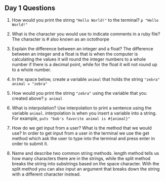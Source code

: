 ## Day 1 Questions

1. How would you print the string `"Hello World!"` to the terminal?
`p "Hello World!"`

1. What is the character you would use to indicate comments in a ruby file?
The character is # also known as an octothorpe

1. Explain the difference between an integer and a float?
The difference between an integer and a float is that is when the computer is calculating
the values it will round the integer numbers to a whole number if there is a decimal point,
while for the float it will not round up to a whole number.

1. In the space below, create a variable `animal` that holds the string `"zebra"`
`animal = "zebra"`

1. How would you print the string `"zebra"` using the variable that you created above?
`p animal`

1. What is interpolation? Use interpolation to print a sentence using the variable `animal`.
interpolation is when you insert a variable into a string. For example,
`puts "bob's favorite animal is #{animal}"`

1. How do we get input from a user? What is the method that we would use?
In order to get input from a user in the terminal we use the get method which ask the user to
type into the terminal and press enter in order to submit it.

1. Name and describe two common string methods.
length method tells us how many characters there are in the strings, while the split method breaks the string into substrings based on the space character. With the split method you can also input an argument that breaks down the string with a different character instead.
